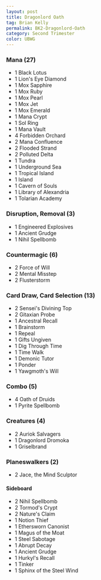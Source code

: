 ```yaml
---
layout: post
title: Dragonlord Oath
tag: Brian Kelly
permalink: BK2-Dragonlord-Oath
category: Second Trimester
color: UBWG
---
```


### Mana (27)
- 1 Black Lotus
- 1 Lion's Eye Diamond
- 1 Mox Sapphire
- 1 Mox Ruby
- 1 Mox Pearl
- 1 Mox Jet
- 1 Mox Emerald
- 1 Mana Crypt
- 1 Sol Ring
- 1 Mana Vault
- 4 Forbidden Orchard
- 2 Mana Confluence
- 2 Flooded Strand
- 2 Polluted Delta
- 1 Tundra
- 1 Underground Sea
- 1 Tropical Island
- 1 Island
- 1 Cavern of Souls
- 1 Library of Alexandria
- 1 Tolarian Academy

### Disruption, Removal (3)
- 1 Engineered Explosives
- 1 Ancient Grudge
- 1 Nihil Spellbomb

### Countermagic (6)
- 2 Force of Will
- 2 Mental Misstep
- 2 Flusterstorm

### Card Draw, Card Selection (13)
- 2 Sensei's Divining Top
- 2 Gitaxian Probe
- 1 Ancestral Recall
- 1 Brainstorm
- 1 Repeal
- 1 Gifts Ungiven
- 1 Dig Through Time
- 1 Time Walk
- 1 Demonic Tutor
- 1 Ponder
- 1 Yawgmoth's Will

### Combo (5)
- 4 Oath of Druids
- 1 Pyrite Spellbomb

### Creatures (4)
- 2 Auriok Salvagers
- 1 Dragonlord Dromoka
- 1 Griselbrand

### Planeswalkers (2)
- 2 Jace, the Mind Sculptor




#### Sideboard

- 2 Nihil Spellbomb
- 2 Tormod's Crypt
- 2 Nature's Claim
- 1 Notion Thief
- 1 Ethersworn Canonist
- 1 Magus of the Moat
- 1 Steel Sabotage
- 1 Abrupt Decay
- 1 Ancient Grudge
- 1 Hurkyl's Recall
- 1 Tinker
- 1 Sphinx of the Steel Wind
